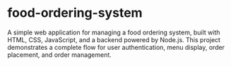 # food-ordering-system
A simple web application for managing a food ordering system, built with HTML, CSS, JavaScript, and a backend powered by Node.js. This project demonstrates a complete flow for user authentication, menu display, order placement, and order management.
